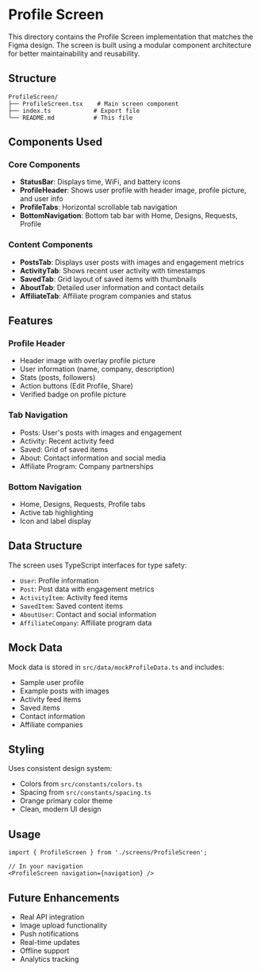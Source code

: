 # Profile Screen

This directory contains the Profile Screen implementation that matches the Figma design. The screen is built using a modular component architecture for better maintainability and reusability.

## Structure

```
ProfileScreen/
├── ProfileScreen.tsx    # Main screen component
├── index.ts            # Export file
└── README.md           # This file
```

## Components Used

### Core Components
- **StatusBar**: Displays time, WiFi, and battery icons
- **ProfileHeader**: Shows user profile with header image, profile picture, and user info
- **ProfileTabs**: Horizontal scrollable tab navigation
- **BottomNavigation**: Bottom tab bar with Home, Designs, Requests, Profile

### Content Components
- **PostsTab**: Displays user posts with images and engagement metrics
- **ActivityTab**: Shows recent user activity with timestamps
- **SavedTab**: Grid layout of saved items with thumbnails
- **AboutTab**: Detailed user information and contact details
- **AffiliateTab**: Affiliate program companies and status

## Features

### Profile Header
- Header image with overlay profile picture
- User information (name, company, description)
- Stats (posts, followers)
- Action buttons (Edit Profile, Share)
- Verified badge on profile picture

### Tab Navigation
- Posts: User's posts with images and engagement
- Activity: Recent activity feed
- Saved: Grid of saved items
- About: Contact information and social media
- Affiliate Program: Company partnerships

### Bottom Navigation
- Home, Designs, Requests, Profile tabs
- Active tab highlighting
- Icon and label display

## Data Structure

The screen uses TypeScript interfaces for type safety:

- `User`: Profile information
- `Post`: Post data with engagement metrics
- `ActivityItem`: Activity feed items
- `SavedItem`: Saved content items
- `AboutUser`: Contact and social information
- `AffiliateCompany`: Affiliate program data

## Mock Data

Mock data is stored in `src/data/mockProfileData.ts` and includes:
- Sample user profile
- Example posts with images
- Activity feed items
- Saved items
- Contact information
- Affiliate companies

## Styling

Uses consistent design system:
- Colors from `src/constants/colors.ts`
- Spacing from `src/constants/spacing.ts`
- Orange primary color theme
- Clean, modern UI design

## Usage

```tsx
import { ProfileScreen } from './screens/ProfileScreen';

// In your navigation
<ProfileScreen navigation={navigation} />
```

## Future Enhancements

- Real API integration
- Image upload functionality
- Push notifications
- Real-time updates
- Offline support
- Analytics tracking 